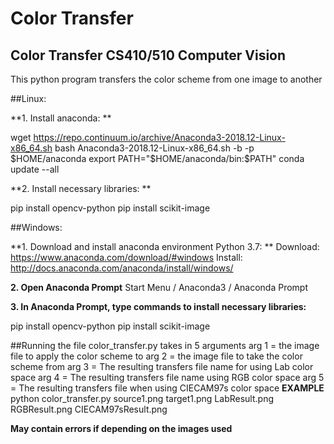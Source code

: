 # Color Transfer
## Color Transfer CS410/510 Computer Vision
This python program transfers the color scheme from one image to another

##Linux: 

**1. Install anaconda: **

wget https://repo.continuum.io/archive/Anaconda3-2018.12-Linux-x86_64.sh
bash Anaconda3-2018.12-Linux-x86_64.sh -b -p $HOME/anaconda
export PATH="$HOME/anaconda/bin:$PATH"
conda update --all

**2. Install necessary libraries: **

pip install opencv-python
pip install scikit-image


##Windows: 

**1. Download and install anaconda environment Python 3.7: **
Download: https://www.anaconda.com/download/#windows
Install: http://docs.anaconda.com/anaconda/install/windows/

**2. Open Anaconda Prompt**
Start Menu / Anaconda3 / Anaconda Prompt

**3. In Anaconda Prompt, type commands to install necessary libraries:**

pip install opencv-python
pip install scikit-image

##Running the file
color_transfer.py takes in 5 arguments
arg 1 = the image file to apply the color scheme to
arg 2 = the image file to take the color scheme from
arg 3 = The resulting transfers file name for using Lab color space
arg 4 = The resulting transfers file name using RGB color space
arg 5 = The resulting transfers file when using CIECAM97s color space
**EXAMPLE**
python color_transfer.py source1.png target1.png LabResult.png RGBResult.png CIECAM97sResult.png

**May contain errors if depending on the images used**
